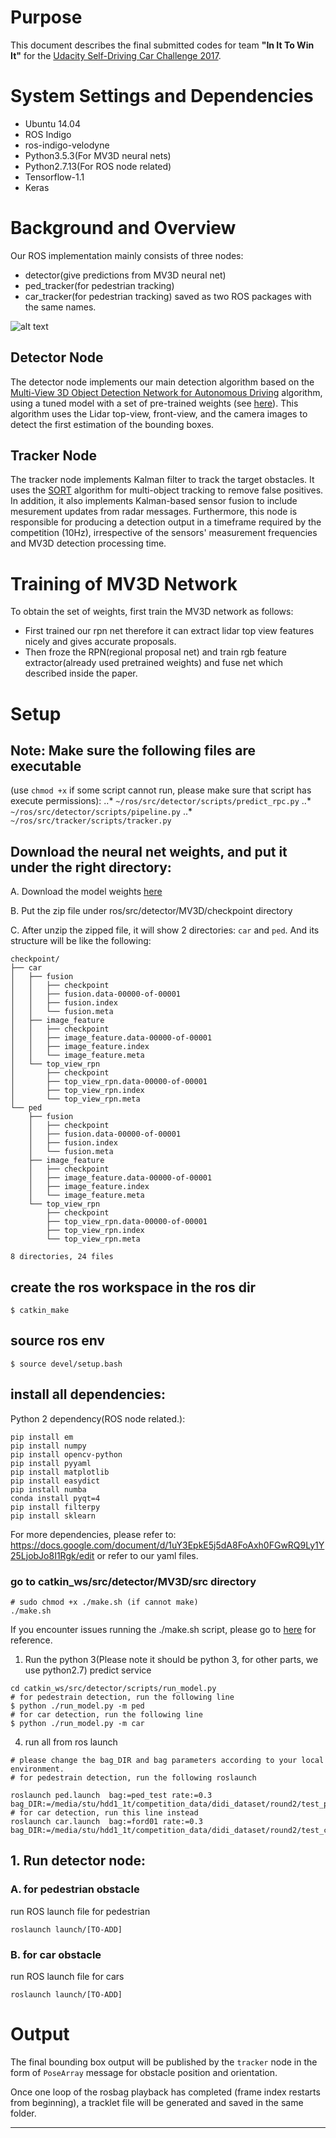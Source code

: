 # Purpose
This document describes the final submitted codes for team **"In It To Win It"** for the [Udacity Self-Driving Car Challenge 2017](https://challenge.udacity.com/).

# System Settings and Dependencies
* Ubuntu 14.04
* ROS Indigo
* ros-indigo-velodyne
* Python3.5.3(For MV3D neural nets)
* Python2.7.13(For ROS node related)
* Tensorflow-1.1
* Keras


# Background and Overview
Our ROS implementation mainly consists of three nodes:
* detector(give predictions from MV3D neural net)
* ped_tracker(for pedestrian tracking)
* car_tracker(for pedestrian tracking)
saved as two ROS packages with the same names.

![alt text](docs/Round2_ROS_Pipeline.png "ROS Nodes Illustration")

## Detector Node
The detector node implements our main detection algorithm based on the [Multi-View 3D Object Detection Network for 
Autonomous Driving](https://arxiv.org/abs/1611.07759) algorithm, using a tuned model with a set of pre-trained 
weights (see [here](./docs/README_MV3D.md)). This algorithm uses the Lidar top-view, front-view, and the camera images
 to detect the 
first 
estimation of the bounding boxes.

## Tracker Node
The tracker node implements Kalman filter to track the target obstacles. It uses the [SORT](https://github.com/mandarup/multi-object-tracking) algorithm for multi-object tracking to remove false positives. In addition, it also implements Kalman-based sensor fusion to include mesurement updates from radar messages. Furthermore, this node is responsible for producing a detection output in a timeframe required by the competition (10Hz), irrespective of the sensors' measurement frequencies and MV3D detection processing time. 

# Training of MV3D Network
To obtain the set of weights, first train the MV3D network as follows:

- First trained our rpn net therefore it can extract lidar top view features nicely and gives accurate proposals.
- Then froze the RPN(regional proposal net) and train rgb feature extractor(already used pretrained weights) and fuse 
net which described inside the paper. 

# Setup

## Note: Make sure the following files are executable 
(use `chmod +x` if some script cannot run, please make sure that
 script has execute permissions):
..* `~/ros/src/detector/scripts/predict_rpc.py`
..* `~/ros/src/detector/scripts/pipeline.py`
..* `~/ros/src/tracker/scripts/tracker.py`


## Download the neural net weights, and put it under the right directory:
A. Download the model weights [here](https://www.dropbox.com/sh/8g64ho1tgpvja58/AABLVoA20vZd7Z2Ab_aemVZ5a?dl=0)

B. Put the zip file under ros/src/detector/MV3D/checkpoint directory

C. After unzip the zipped file, it will show 2 directories: `car` and `ped`. And its structure will be like the 
following: 
```
checkpoint/
├── car
│   ├── fusion
│   │   ├── checkpoint
│   │   ├── fusion.data-00000-of-00001
│   │   ├── fusion.index
│   │   └── fusion.meta
│   ├── image_feature
│   │   ├── checkpoint
│   │   ├── image_feature.data-00000-of-00001
│   │   ├── image_feature.index
│   │   └── image_feature.meta
│   └── top_view_rpn
│       ├── checkpoint
│       ├── top_view_rpn.data-00000-of-00001
│       ├── top_view_rpn.index
│       └── top_view_rpn.meta
└── ped
    ├── fusion
    │   ├── checkpoint
    │   ├── fusion.data-00000-of-00001
    │   ├── fusion.index
    │   └── fusion.meta
    ├── image_feature
    │   ├── checkpoint
    │   ├── image_feature.data-00000-of-00001
    │   ├── image_feature.index
    │   └── image_feature.meta
    └── top_view_rpn
        ├── checkpoint
        ├── top_view_rpn.data-00000-of-00001
        ├── top_view_rpn.index
        └── top_view_rpn.meta

8 directories, 24 files

```

## create the ros workspace in the ros dir
```
$ catkin_make
```
## source ros env
```
$ source devel/setup.bash
```
## install all dependencies:

Python 2 dependency(ROS node related.):

```
pip install em
pip install numpy
pip install opencv-python
pip install pyyaml
pip install matplotlib
pip install easydict
pip install numba
conda install pyqt=4
pip install filterpy
pip install sklearn
```

For more dependencies, please refer to: 
https://docs.google.com/document/d/1uY3EpkE5j5dA8FoAxh0FGwRQ9Ly1Y25LjobJo8I1Rgk/edit
or refer to our yaml files. 

### go to catkin_ws/src/detector/MV3D/src directory
```
# sudo chmod +x ./make.sh (if cannot make)
./make.sh

```

If you encounter issues running the ./make.sh script, please go to [here](./docs/README_MV3D.md) for reference. 


1. Run the python 3(Please note it should be python 3, for other parts, we use python2.7) predict service

```
cd catkin_ws/src/detector/scripts/run_model.py
# for pedestrain detection, run the following line
$ python ./run_model.py -m ped
# for car detection, run the following line
$ python ./run_model.py -m car

```

4. run all from ros launch
```
# please change the bag_DIR and bag parameters according to your local environment.
# for pedestrain detection, run the following roslaunch

roslaunch ped.launch  bag:=ped_test rate:=0.3 bag_DIR:=/media/stu/hdd1_1t/competition_data/didi_dataset/round2/test_ped
# for car detection, run this line instead
roslaunch car.launch  bag:=ford01 rate:=0.3 bag_DIR:=/media/stu/hdd1_1t/competition_data/didi_dataset/round2/test_car
```


## 1. Run detector node: 

### A. for pedestrian obstacle
 
run ROS launch file for pedestrian
 
```
roslaunch launch/[TO-ADD]
```

### B. for car obstacle

run ROS launch file for cars
 
```
roslaunch launch/[TO-ADD]
```


# Output
The final bounding box output will be published by the `tracker` node in the form of `PoseArray` message for obstacle position and orientation.

Once one loop of the rosbag playback has completed (frame index restarts from beginning), a tracklet file will be generated and saved in the same folder.

 
---



